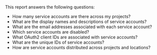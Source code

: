 This report answers the following questions:

- How many service accounts are there across my projects?
- What are the display names and descriptions of service accounts?
- What are the email addresses associated with each service account?
- Which service accounts are disabled?
- What OAuth2 client IDs are associated with service accounts?
- What are the unique IDs of service accounts?
- How are service accounts distributed across projects and locations? 